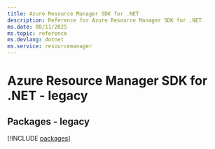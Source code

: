 ```yaml
---
title: Azure Resource Manager SDK for .NET
description: Reference for Azure Resource Manager SDK for .NET
ms.date: 08/11/2025
ms.topic: reference
ms.devlang: dotnet
ms.service: resourcemanager
---
```

# Azure Resource Manager SDK for .NET - legacy
## Packages - legacy
[!INCLUDE [packages](resource-manager-index.md)]